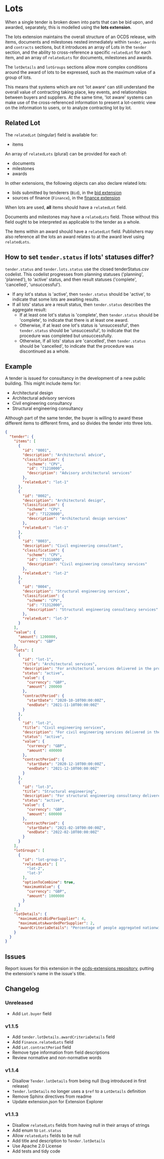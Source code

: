 # Lots

When a single tender is broken down into parts that can be bid upon, and awarded, separately, this is modelled using the **lots extension**.

The lots extension maintains the overall structure of an OCDS release, with items, documents and milestones nested immediately within `tender`, `awards` and `contracts` sections, but it introduces an array of Lots in the `tender` section, and the ability to cross-reference a specific `relatedLot` for each item, and an array of `relatedLots` for documents, milestones and awards.

The `lotDetails` and `lotGroups` sections allow more complex conditions around the award of lots to be expressed, such as the maximum value of a group of lots.

This means that systems which are not 'lot aware' can still understand the overall value of contracting taking place, key events, and relationships between buyers and suppliers. At the same time, 'lot aware' systems can make use of the cross-referenced information to present a lot-centric view on the information to users, or to analyze contracting lot by lot.

## Related Lot

The `relatedLot` (singular) field is available for:

* items

An array of `relatedLots` (plural) can be provided for each of:

* documents
* milestones
* awards

In other extensions, the following objects can also declare related lots:

* bids submitted by tenderers (`Bid`), in the [bid extension](https://github.com/open-contracting-extensions/ocds_bid_extension)
* sources of finance (`Finance`), in the [finance extension](https://github.com/open-contracting-extensions/ocds_finance_extension)

When lots are used, **all** items should have a `relatedLot` field.

Documents and milestones may have a `relatedLots` field. Those without this field ought to be interpreted as applicable to the tender as a whole.

The items within an award should have a `relatedLot` field. Publishers may also reference all the lots an award relates to at the award level using `relatedLots`.

## How to set `tender.status` if lots' statuses differ?

`tender.status` and `tender.lots.status` use the closed tenderStatus.csv codelist. This codelist progresses from planning statuses ('planning', 'planned'), to 'active' status, and then result statuses ('complete', 'cancelled', 'unsuccessful').

* If any lot's status is 'active', then `tender.status` should be 'active', to indicate that some lots are awaiting results.
* If all lots' status are a result status, then `tender.status` describes the aggregate result:
  * If at least one lot's status is 'complete', then `tender.status` should be 'complete', to indicate that there is at least one award.
  * Otherwise, if at least one lot's status is 'unsuccessful', then `tender.status` should be 'unsuccessful', to indicate that the procedure was completed but unsuccessfully.
  * Otherwise, If all lots' status are 'cancelled', then `tender.status` should be 'cancelled', to indicate that the procedure was discontinued as a whole.

## Example

A tender is issued for consultancy in the development of a new public building. This might include items for:

* Architectural design
* Architectural advisory services
* Civil engineering consultancy
* Structural engineering consultancy

Although part of the same tender, the buyer is willing to award these different items to different firms, and so divides the tender into three lots.

```json
{
  "tender": {
    "items": [
      {
        "id": "0001",
        "description": "Architectural advice",
        "classification": {
          "scheme": "CPV",
          "id": "71210000",
          "description": "Advisory architectural services"
        },
        "relatedLot": "lot-1"
      },
      {
        "id": "0002",
        "description": "Architectural design",
        "classification": {
          "scheme": "CPV",
          "id": "71220000",
          "description": "Architectural design services"
        },
        "relatedLot": "lot-1"
      },
      {
        "id": "0003",
        "description": "Civil engineering consultant",
        "classification": {
          "scheme": "CPV",
          "id": "71311000",
          "description": "Civil engineering consultancy services"
        },
        "relatedLot": "lot-2"
      },
      {
        "id": "0004",
        "description": "Structural engineering services",
        "classification": {
          "scheme": "CPV",
          "id": "71312000",
          "description": "Structural engineering consultancy services"
        },
        "relatedLot": "lot-3"
      }
    ],
    "value": {
      "amount": 1200000,
      "currency": "GBP"
    },
    "lots": [
      {
        "id": "lot-1",
        "title": "Architectural services",
        "description": "For architectural services delivered in the project",
        "status": "active",
        "value": {
          "currency": "GBP",
          "amount": 200000
        },
        "contractPeriod": {
          "startDate": "2020-10-10T00:00:00Z",
          "endDate": "2021-11-10T00:00:00Z"
        }
      },
      {
        "id": "lot-2",
        "title": "Civil engineering services",
        "description": "For civil engineering services delivered in the project",
        "status": "active",
        "value": {
          "currency": "GBP",
          "amount": 400000
        },
        "contractPeriod": {
          "startDate": "2020-12-10T00:00:00Z",
          "endDate": "2021-12-10T00:00:00Z"
        }
      },
      {
        "id": "lot-3",
        "title": "Structural engineering",
        "description": "For structural engineering consultancy delivered in the project",
        "status": "active",
        "value": {
          "currency": "GBP",
          "amount": 600000
        },
        "contractPeriod": {
          "startDate": "2021-02-10T00:00:00Z",
          "endDate": "2022-02-10T00:00:00Z"
        }
      }
    ],
    "lotGroups": [
      {
        "id": "lot-group-1",
        "relatedLots": [
          "lot-2",
          "lot-3"
        ],
        "optionToCombine": true,
        "maximumValue": {
          "currency": "GBP",
          "amount": 1000000
        }
      }
    ],
    "lotDetails": {
      "maximumLotsBidPerSupplier": 4,
      "maximumLotsAwardedPerSupplier": 2,
      "awardCriteriaDetails": "Percentage of people aggregated nationwide contestants undertake to cover, as indicated in their Economic Bids. The evaluation of proposals will be conducted based on the provisions of Article Y of the law on public private partnerships, and the provisions of the tender rules, performing in a first stage an evaluation of the technical bids and subsequently an assessment of the financial offer of the participants."
    }
  }
}
```

## Issues

Report issues for this extension in the [ocds-extensions repository](https://github.com/open-contracting/ocds-extensions/issues), putting the extension's name in the issue's title.

## Changelog

### Unreleased


* Add `Lot.buyer` field

### v1.1.5

* Add `tender.lotDetails.awardCriteriaDetails` field
* Add `Finance.relatedLots` field
* Add `Lot.contractPeriod` field
* Remove type information from field descriptions
* Review normative and non-normative words

### v1.1.4

* Disallow `Tender.lotDetails` from being null (bug introduced in first release)
* `Tender.lotDetails` no longer uses a `$ref` to a `LotDetails` definition
* Remove Sphinx directives from readme
* Update extension.json for Extension Explorer

### v1.1.3

* Disallow `relatedLots` fields from having null in their arrays of strings
* Add enum to `Lot.status`
* Allow `relatedLots` fields to be null
* Add title and description to `Tender.lotDetails`
* Use Apache 2.0 License
* Add tests and tidy code
